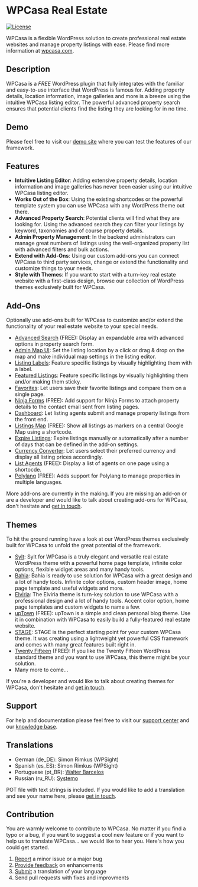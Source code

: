 # WPCasa Real Estate #
[![License](https://img.shields.io/badge/license-GPL%202.0%2B-lightgrey.svg?style=flat-square)](https://github.com/wpsight/wpcasa/blob/master/wpcasa/LICENSE)

WPCasa is a flexible WordPress solution to create professional real estate websites and manage property listings with ease. Please find more information at [wpcasa.com](https://wpcasa.com).

## Description
WPCasa is a *FREE* WordPress plugin that fully integrates with the familiar and easy-to-use interface that WordPress is famous for. Adding property details, location information, image galleries and more is a breeze using the intuitive WPCasa listing editor. The powerful advanced property search ensures that potential clients find the listing they are looking for in no time.

## Demo
Please feel free to visit our [demo site](http://demo.wpcasa.com/) where you can test the features of our framework.

## Features
* **Intuitive Listing Editor**: Adding extensive property details, location information and image galleries has never been easier using our intuitive WPCasa listing editor.
* **Works Out of the Box**: Using the existing shortcodes or the powerful template system you can use WPCasa with any WordPress theme out there.
* **Advanced Property Search**: Potential clients will find what they are looking for. Using the advanced search they can filter your listings by keyword, taxonomies and of course property details.
* **Admin Property Management**: In the backend administrators can manage great numbers of listings using the well-organized property list with advanced filters and bulk actions.
* **Extend with Add-Ons**: Using our custom add-ons you can connect WPCasa to third party services, change or extend the functionality and customize things to your needs.
* **Style with Themes**: If you want to start with a turn-key real estate website with a first-class design, browse our collection of WordPress themes exclusively built for WPCasa.

## Add-Ons
Optionally use add-ons built for WPCasa to customize and/or extend the functionality of your real estate website to your special needs.

* [Advanced Search](https://wpcasa.com/downloads/wpcasa-advanced-search/) (FREE): Display an expandable area with advanced options in property search form.
* [Admin Map UI](https://wpcasa.com/downloads/wpcasa-admin-map-ui/): Set the listing location by a click or drag & drop on the map and make individual map settings in the listing editor.
* [Listing Labels](https://wpcasa.com/downloads/wpcasa-listing-labels/): Feature specific listings by visually highlighting them with a label.
* [Featured Listings](https://wpcasa.com/downloads/wpcasa-featured-listings/): Feature specific listings by visually highlighting them and/or making them sticky.
* [Favorites](https://wpcasa.com/downloads/wpcasa-favorites/): Let users save their favorite listings and compare them on a single page.
* [Ninja Forms](https://wpcasa.com/downloads/wpcasa-ninja-forms/) (FREE): Add support for Ninja Forms to attach property details to the contact email sent from listing pages.
* [Dashboard](https://wpcasa.com/downloads/wpcasa-dashboard/): Let listing agents submit and manage property listings from the front end.
* [Listings Map](https://wpcasa.com/downloads/wpcasa-listings-map/) (FREE): Show all listings as markers on a central Google Map using a shortcode.
* [Expire Listings](https://wpcasa.com/downloads/wpcasa-expire-listings/): Expire listings manually or automatically after a number of days that can be defined in the add-on settings.
* [Currency Converter](https://wpcasa.com/downloads/wpcasa-currency-converter/): Let users select their preferred currency and display all listing prices accordingly.
* [List Agents](https://wpcasa.com/downloads/wpcasa-list-agents/) (FREE): Display a list of agents on one page using a shortocde.
* [Polylang](https://wpcasa.com/downloads/wpcasa-polylang/) (FREE): Adds support for Polylang to manage properties in multiple languages.

More add-ons are currently in the making. If you are missing an add-on or are a developer and would like to talk about creating add-ons for WPCasa, don't hesitate and [get in touch](https://wpcasa.com/contact).

## Themes
To hit the ground running have a look at our WordPress themes exclusively built for WPCasa to unfold the great potential of the framework.

* [Sylt](https://wpcasa.com/downloads/wpcasa-sylt/): Sylt for WPCasa is a truly elegant and versatile real estate WordPress theme with a powerful home page template, infinite color options, flexible widiget areas and many handy tools.
* [Bahia](https://wpcasa.com/downloads/wpcasa-bahia/): Bahia is ready to use solution for WPCasa with a great design and a lot of handy tools. Infinite color options, custom header image, home page template and useful widgets and more.
* [Elviria](https://wpcasa.com/downloads/wpcasa-elviria/): The Elviria theme is turn-key solution to use WPCasa with a professional design and a lot of handy tools. Accent color option, home page templates and custom widgets to name a few.
* [upTown](https://wpcasa.com/downloads/uptown/) (FREE): upTown is a simple and clean personal blog theme. Use it in combination with WPCasa to easily build a fully-featured real estate website.
* [STAGE](https://wpcasa.com/downloads/wpcasa-stage/): STAGE is the perfect starting point for your custom WPCasa theme. It was creating using a lightweight yet powerful CSS framework and comes with many great features built right in.
* [Twenty Fifteen](https://wpcasa.com/downloads/wpcasa-twentyfifteen/) (FREE): If you like the Twenty Fifteen WordPress standard theme and you want to use WPCasa, this theme might be your solution.
* Many more to come...

If you're a developer and would like to talk about creating themes for WPCasa, don't hesitate and [get in touch](https://wpcasa.com/contact).

## Support

For help and documentation please feel free to visit our [support center](https://wpcasa.com/support) and our [knowledge base](http://docs.wpsight.com/).

## Translations

* German (de_DE): Simon Rimkus (WPSight)
* Spanish (es_ES): Simon Rimkus (WPSight)
* Portuguese (pt_BR): [Walter Barcelos](http://walterbarcelos.com)
* Russian (ru_RU): [Systemo](http://systemo.biz)

POT file with text strings is included. If you would like to add a translation and see your name here, please [get in touch](https://wpcasa.com/contact/).

## Contribution

You are warmly welcome to contribute to WPCasa. No matter if you find a typo or a bug, if you want to suggest a cool new feature or if you want to help us to translate WPCasa... we would like to hear you. Here's how you could get started.

1. [Report](https://github.com/wpsight/wpcasa/issues) a minor issue or a major bug
2. [Provide feedback](https://github.com/wpsight/wpcasa/issues?direction=desc&labels=Enhancement&page=1&sort=created&state=open) on enhancements
3. [Submit](https://wpcasa.com/contact) a translation of your language
4. Send pull requests with fixes and improvments
